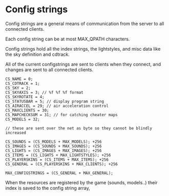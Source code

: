 # Config strings

Config strings are a general means of communication from the server to all connected clients.

Each config string can be at most MAX_QPATH characters.

Config strings hold all the index strings, the lightstyles, and misc data like the sky definition and cdtrack.

All of the current configstrings are sent to clients when they connect, and changes are sent to all connected clients.


	CS_NAME = 0;
	CS_CDTRACK = 1;
	CS_SKY = 2;
	CS_SKYAXIS = 3; // %f %f %f format 
	CS_SKYROTATE = 4;
	CS_STATUSBAR = 5; // display program string 
	CS_AIRACCEL = 29; // air acceleration control 
	CS_MAXCLIENTS = 30;
	CS_MAPCHECKSUM = 31; // for catching cheater maps 
	CS_MODELS = 32;
	
	// these are sent over the net as byte so they cannot be blindly increased
	
	CS_SOUNDS = (CS_MODELS + MAX_MODELS); +256
	CS_IMAGES = (CS_SOUNDS + MAX_SOUNDS); +256
	CS_LIGHTS = (CS_IMAGES + MAX_IMAGES); +256
	CS_ITEMS = (CS_LIGHTS + MAX_LIGHTSTYLES); +256
	CS_PLAYERSKINS = (CS_ITEMS + MAX_ITEMS); +256
	CS_GENERAL = (CS_PLAYERSKINS + MAX_CLIENTS); +256
	
	MAX_CONFIGSTRINGS = (CS_GENERAL + MAX_GENERAL);

When the resources are registered by the game (sounds, models..) their index is saved to the config string array, 